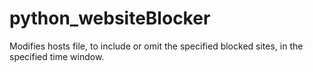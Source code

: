 # python_websiteBlocker
Modifies hosts file, to include or omit the specified blocked sites, in the specified time window.
